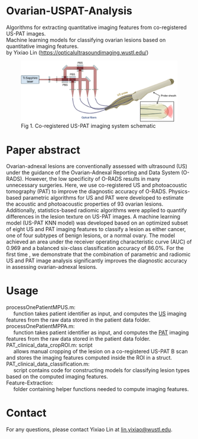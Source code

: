 # Ovarian-USPAT-Analysis
Algorithms for extracting quantitative imaging features from co-registered US-PAT images.  
Machine learning models for classifying ovarian lesions based on quantitative imaging features.  
by Yixiao Lin (https://opticalultrasoundimaging.wustl.edu/)

<figure>
  <img src="https://github.com/OpticalUltrasoundImaging/Ovarian-USPAT-Analysis/blob/main/System-schematic.png" alt="Imaging system">
  <figcaption>Fig 1. Co-registered US-PAT imaging system schematic</figcaption>
</figure>

# Paper abstract
Ovarian-adnexal lesions are conventionally assessed with ultrasound (US) under the guidance of the Ovarian-Adnexal Reporting and Data System (O-RADS). However, the low specificity of O-RADS results in many unnecessary surgeries. Here, we use co-registered US and photoacoustic tomography (PAT) to improve the diagnostic accuracy of O-RADS.  Physics-based parametric algorithms for US and PAT were developed to estimate the acoustic and photoacoustic properties of 93 ovarian lesions. Additionally, statistics-based radiomic algorithms were applied to quantify differences in the lesion texture on US-PAT images. A machine learning model (US-PAT KNN model) was developed based on an optimized subset of eight US and PAT imaging features to classify a lesion as either cancer, one of four subtypes of benign lesions, or a normal ovary. The model achieved an area under the receiver operating characteristic curve (AUC) of 0.969 and a balanced six-class classification accuracy of 86.0%. For the first time , we demonstrate that the combination of parametric and radiomic US and PAT image analysis significantly improves the diagnostic accuracy in assessing ovarian-adnexal lesions.

# Usage
processOnePatientMPUS.m: <br />            &nbsp;&nbsp;&nbsp;&nbsp; function takes patient identifier as input, and computes the <ins>US</ins> imaging features from the raw data stored in the patient data folder. <br />
processOnePatientMPPA.m:  <br />           &nbsp;&nbsp;&nbsp;&nbsp; function takes patient identifier as input, and computes the <ins>PAT</ins> imaging features from the raw data stored in the patient data folder. <br />
PAT_clinical_data_cropROI.m: script <br /> &nbsp;&nbsp;&nbsp;&nbsp; allows manual cropping of the lesion on a co-registered US-PAT B scan and stores the imaging features computed inside the ROI in a struct. <br />
PAT_clinical_data_classification.m: <br /> &nbsp;&nbsp;&nbsp;&nbsp; script contains code for constructing models for classifying lesion types based on the computed imaging features. <br />
Feature-Extraction:  <br />                &nbsp;&nbsp;&nbsp;&nbsp; folder containing helper functions needed to compute imaging features.

# Contact
For any questions, please contact Yixiao Lin at lin.yixiao@wustl.edu.
